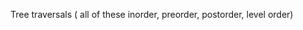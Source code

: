                                                                                       Tree traversals \( all of these inorder, preorder, postorder, level order\)

